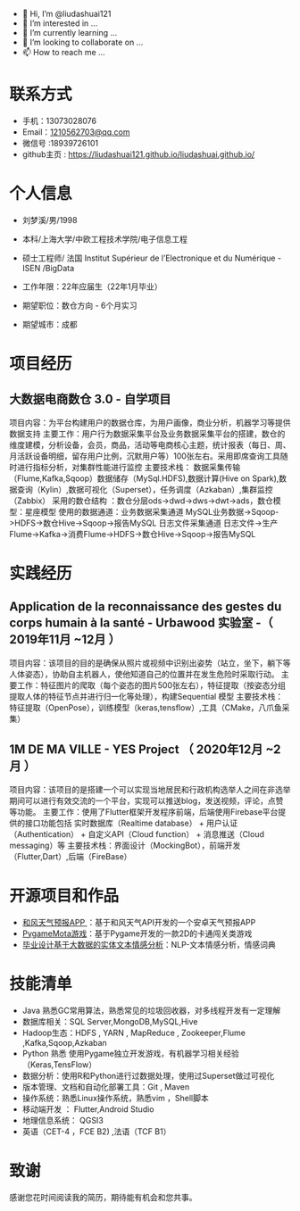 - 👋 Hi, I’m @liudashuai121
- 👀 I’m interested in ...
- 🌱 I’m currently learning ...
- 💞️ I’m looking to collaborate on ...
- 📫 How to reach me ...


# 联系方式                            
- 手机：13073028076
- Email：1210562703@qq.com
- 微信号 :18939726101
- github主页 : https://liudashuai121.github.io/liudashuai.github.io/

# 个人信息

 - 刘梦溪/男/1998 
 - 本科/上海大学/中欧工程技术学院/电子信息工程
 - 硕士工程师/ 法国 Institut Supérieur de l’Electronique et du Numérique - ISEN /BigData
 - 工作年限：22年应届生（22年1月毕业）

 - 期望职位：数仓方向 -   6个月实习
 - 期望城市：成都


# 项目经历
## 大数据电商数仓 3.0  - 自学项目
项目内容：为平台构建用户的数据仓库，为用户画像，商业分析，机器学习等提供数据支持
主要工作：用户行为数据采集平台及业务数据采集平台的搭建，数仓的维度建模，分析设备，会员，商品，活动等电商核心主题，统计报表（每日、周、月活跃设备明细，留存用户比例，沉默用户等）100张左右。采用即席查询工具随时进行指标分析，对集群性能进行监控
主要技术栈： 数据采集传输（Flume,Kafka,Sqoop）数据储存（MySql.HDFS),数据计算(Hive on Spark),数据查询（Kylin）,数据可视化（Superset），任务调度（Azkaban）,集群监控（Zabbix）
采用的数仓结构 ：数仓分层ods->dwd->dws->dwt->ads，数仓模型：星座模型
使用的数据通道：业务数据采集通道  MySQL业务数据->Sqoop->HDFS->数仓Hive->Sqoop->报告MySQL 
日志文件采集通道  日志文件->生产Flume->Kafka->消费Flume->HDFS->数仓Hive->Sqoop->报告MySQL
# 实践经历
## Application de la reconnaissance des gestes du corps humain à la santé    - Urbawood 实验室  -（ 2019年11月 ~12月 ）
项目内容：该项目的目的是确保从照片或视频中识别出姿势（站立，坐下，躺下等人体姿态），协助自主机器人，使他知道自己的位置并在发生危险时采取行动。 
主要工作：特征图片的爬取（每个姿态的图片500张左右），特征提取（按姿态分组提取人体的特征节点并进行归一化等处理），构建Sequential 模型
主要技术栈：特征提取（OpenPose），训练模型（keras,tensflow）,工具（CMake，八爪鱼采集）
## 1M DE MA VILLE   -    YES Project （ 2020年12月 ~2月 ）
项目内容：该项目的是搭建一个可以实现当地居民和行政机构选举人之间在非选举期间可以进行有效交流的一个平台，实现可以推送blog，发送视频，评论，点赞等功能。
主要工作：使用了Flutter框架开发程序前端，后端使用Firebase平台提供的接口功能包括 实时数据库（Realtime database） + 用户认证（Authentication） + 自定义API（Cloud function） + 消息推送（Cloud messaging）等
主要技术栈：界面设计（MockingBot），前端开发（Flutter,Dart）,后端（FireBase）
   
# 开源项目和作品
  - [和风天气预报APP ](https://github.com/liudashuai121/HeFeng-Wheher)：基于和风天气API开发的一个安卓天气预报APP
  - [PygameMota游戏](https://github.com/liudashuai121/mota_game)：基于Pygame开发的一款2D的卡通闯关类游戏
  -  [毕业设计基于大数据的实体文本情感分析](https://github.com/liudashuai121/NLP_BISHE)：NLP-文本情感分析，情感词典

    
# 技能清单
- Java 熟悉GC常用算法，熟悉常见的垃圾回收器，对多线程开发有一定理解
- 数据库相关：SQL Server,MongoDB,MySQL,Hive
- Hadoop生态：HDFS , YARN , MapReduce , Zookeeper,Flume ,Kafka,Sqoop,Azkaban
-  Python 熟悉 使用Pygame独立开发游戏，有机器学习相关经验（Keras,TensFlow）
-  数据分析：使用R和Python进行过数据处理，使用过Superset做过可视化
- 版本管理、文档和自动化部署工具：Git , Maven
- 操作系统：熟悉Linux操作系统，熟悉vim ，Shell脚本
- 移动端开发 ： Flutter,Android Studio
- 地理信息系统： QGSI3
- 英语（CET-4 ，FCE B2) ,法语（TCF B1） 
# 致谢
感谢您花时间阅读我的简历，期待能有机会和您共事。
  
  
